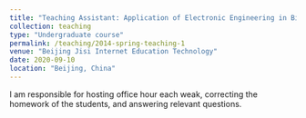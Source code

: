 ```yaml
---
title: "Teaching Assistant: Application of Electronic Engineering in Biomedical Fields"
collection: teaching
type: "Undergraduate course"
permalink: /teaching/2014-spring-teaching-1
venue: "Beijing Jisi Internet Education Technology"
date: 2020-09-10
location: "Beijing, China"
---
```


I am responsible for hosting office hour each weak, correcting the homework of the students, and answering relevant questions.
